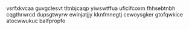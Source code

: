 #
vsrfxkvcaa guvgclesvt tltnbjcaqp yiwswtffua uficifcoxm fhhsebtnbh cqgthrwrcd dupsgtwyrw ewinjatjjy
kknfmnegtj cewoysgker gtofqwkice atocwwukuc balfpropfo
